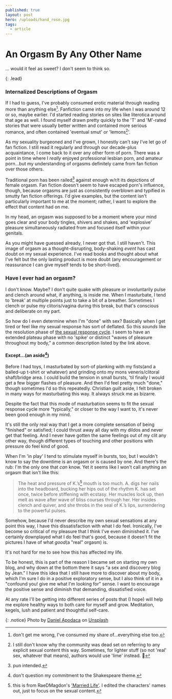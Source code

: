 ```yaml
---
published: true
layout: post
hero: /uploads/hand_rose.jpg
tags:
  - article
---
```

# An Orgasm By Any Other Name

... would it feel as sweet? I don't seem to think so.

{: .lead}

<!--break-->

### Internalized Descriptions of Orgasm

If I had to guess, I've probably consumed erotic material through reading more than anything else[^1]. Fanfiction came into my life when I was around 12 or so, maybe earlier. I'd started reading stories on sites like literotica around that age as well. I found myself drawn pretty quickly to the 'T' and 'M'-rated stories that were usually better written and contained more serious romance, and often contained 'eventual smut' or 'lemons[^2]'.

As my sexuality burgeoned and I've grown, I honestly can't say I've let go of fan fiction. I still read it regularly and through our decade-plus acquaintance, I come back to it over any other form of porn. There was a point in time where I *really* enjoyed professional lesbian porn, and amateur porn...but my understanding of orgasms definitely came from fan fiction over those others.

Traditional porn has been railed[^3] against enough w/r/t its depictions of female orgasm. Fan fiction doesn't seem to have escaped porn's influence, though, because orgasms are just as consistently overblown and typified in smutty fan fiction offerings. I'd give examples, but the content isn't particularly important to me at the moment; rather, I want to explore the effect that content had on me.

In my head, an orgasm was supposed to be a moment where your mind goes clear and your body tingles, shivers and shakes, and 'explosive' pleasure simultaneously radiated from and focused itself within your genitals.

As you might have guessed already, I never got that. I still haven't. This image of orgasm as a thought-disrupting, body-shaking *event* has cast doubt on my sexual experience. I've read books and thought about what I've felt but the only lasting product is more doubt (any encouragement or reassurance I can give myself tends to be short-lived).

### Have I ever had an orgasm?

I don't know. Maybe? I don't quite quake with pleasure or involuntarily pulse and clench around what, if anything, is inside me. When I masturbate, I tend to 'break' at multiple points just to take a bit of a breather. Sometimes I clench or pulse my clitoris/vagina during this break, but that's conscious and deliberate on my part. 

So how do I even determine when I'm "done" with sex? Basically when I get tired or feel like my sexual response has sort of deflated. So this *sounds* like the resolution phase of [the sexual response cycle](http://www.soc.ucsb.edu/sexinfo/article/sexual-response-cycle). I seem to have an extended plateau phase with no 'spike' or distinct "waves of pleasure throughout my body," a common description listed by the link above.

#### Except...(an aside[^4])

Before I had toys, I masturbated by sort-of planking with my fists(and a balled-up t-shirt or whatever) and grinding onto my mons veneris/clitoral shaft/bridge area. I could build the tension in small bursts, 'til finally I would get a few bigger flashes of pleasure. And then I'd feel pretty much "done," though sometimes I'd so this repeatedly. Christian guilt aside, I felt broken in many ways for masturbating this way. It always struck me as bizarre.

Despite the fact that this mode of masturbation seems to fit the sexual response cycle more "typically," or closer to the way I want to, it's never been good enough in my mind.

It's still the only real way that I get a more complete sensation of being "finished" or satisfied; I could thrust away all day with my dildos and never get that feeling. And I never have gotten the same feelings out of my clit any other way, though different types of touching and other positions with pressure do feel kind of good.

When I'm 'in play' I tend to stimulate myself in bursts, too, but I wouldn't know to say the downtime is an orgasm or is caused by one. And there's the rub: I'm the only one that *can* know. Yet it seems like I won't call anything an orgasm that isn't like this:

>  The heat and pressure of K.’s[^5] mouth is too much. A. digs her nails into the headboard, bucking her hips out of the rhythm K. has set once, twice before stiffening with ecstasy. Her muscles lock up, then melt as wave after wave of bliss courses through her. Her insides clench and quiver, and she throbs in the seal of K.’s lips, surrendering to the powerful pulses.  

Somehow, because I'd never describe my own sexual sensations at any point this way, I have this dissatisfaction with what I do feel. Ironically, I've become so critical of my pleasure that I think I've even diminished it. I've certainly downplayed what I do feel that's good, because it doesn't fit the pictures I have of what *good*(a "real" orgasm) is. 

It's not hard for me to see how this has affected my life. 

To be honest, this is part of the reason I became set on starting my own blog, and why down at the bottom there it says "a sex and discovery blog by Jean." I have this idea that I still have more to discover about my body, which I'm sure I do in a positive exploratory sense, but I also think of it in a "confound you! give me what I'm looking for" sense. I want to encourage the positive sense and diminish that demanding, dissatisfied voice.

At any rate I'll be getting into different series of posts that (I hope) will help me explore healthy ways to both care for myself and grow. Meditation, kegels, lush and patient and thoughtful self-care.

{: .notice}
Photo by [Daniel Apodaca](https://unsplash.com/photos/8lXq1AesPv4?utm_source=unsplash&utm_medium=referral&utm_content=creditCopyText) on [Unsplash](https://unsplash.com/?utm_source=unsplash&utm_medium=referral&utm_content=creditCopyText)

[^1]: don't get me wrong, I've consumed my share of...everything else too.
[^2]: I still don't know why the community was dead set on referring to any explicit sexual content this way. Sometimes, for lighter stuff (so not 'real' sex, whatever that means), authors would use 'lime' instead. :thinking:
[^3]: pun intended.
[^4]: don't question my commitment to the Shakespeare theme.
[^5]: this is from RaeDMagdon's ['Married Life'](https://archiveofourown.org/works/12136149). I edited the characters' names out, just to focus on the sexual content.
